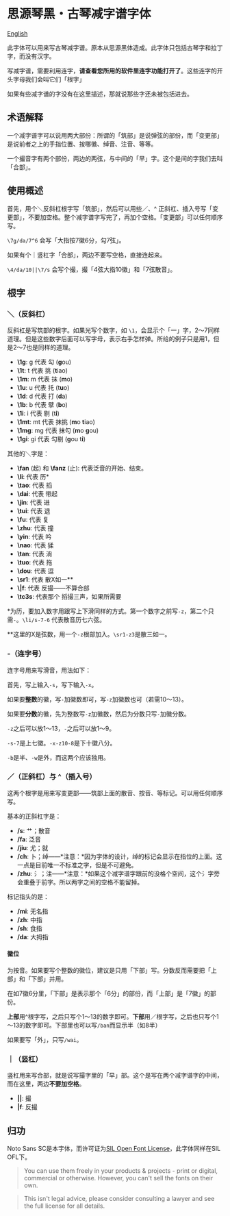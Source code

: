 # 思源琴黑・古琴减字谱字体

[English](./readme.md)

此字体可以用来写古琴减字谱。原本从思源黑体造成。此字体只包括古琴字和拉丁字，而没有汉字。

写减字谱，需要利用连字，**请查看您所用的软件里连字功能打开了**。这些连字的开头字母我们会叫它们「根字」

如果有些减字谱的字没有在这里描述，那就说那些字还未被包括进去。

## 术语解释

一个减字谱字可以说用两大部份：所谓的「筑部」是说弹弦的部份，而「变更部」是说前者之上的手指位置、按哪徽、绰音、注音、等等。

一个撮音字有两个部份，两边的两弦，与中间的「早」字。这个是间的字我们去叫「合部」。

## 使用概述

首先，用个＼反斜杠根字写「筑部」，然后可以用些／、^ 正斜杠、插入号写「变更部」，不要加空格。整个减字谱字写完了，再加个空格。「变更部」可以任何顺序写。

`\7g/da/7^6` 会写「大指按7徽6分，勾7弦」。

如果有个｜竖杠字「合部」，两边不要写空格，直接连起来。

`\4/da/10||\7/s` 会写个撮，撮「4弦大指10徽」和「7弦散音」。

## 根字

### ＼（反斜杠）

反斜杠是写筑部的根字。如果光写个数字，如 `\1`，会显示个「一」字，2～7同样道理。但是这些数字后面可以写字母，表示右手怎样弹。所给的例子只是用1，但是2～7也是同样的道理。

* **\\1g**: g 代表 勾 (**g**ou)
* **\\1t**: t 代表 挑 (**t**iao)
* **\\1m**: m 代表 抹 (**m**o)
* **\\1u**: u 代表 托 (t**u**o)
* **\\1d**: d 代表 打 (**d**a)
* **\\1b**: b 代表 擘 (**b**o)
* **\\1i**: i 代表 剔 (t**i**)
* **\\1mt**: mt 代表 抹挑 (**m**o **t**iao)
* **\\1mg**: mg 代表 抹勾 (**m**o **g**ou)
* **\\1gi**: gi 代表 勾剔 (**g**ou t**i**)

其他的＼字是：

* **\\fan** (起) 和 **\\fanz** (止): 代表泛音的开始、结束。
* **\\li**: 代表 历*
* **\\tao**: 代表 搯
* **\\dai**: 代表 带起
* **\\jin**: 代表 进
* **\\tui**: 代表 退
* **\\fu**: 代表 复
* **\\zhu**: 代表 撞
* **\\yin**: 代表 吟
* **\\nao**: 代表 猱
* **\\tan**: 代表 淌
* **\\tuo**: 代表 拖
* **\\dou**: 代表 逗
* **\\sr1**: 代表 散X如一**
* **\\|f**: 代表 反撮——不算合部
* **\\tc3s**: 代表那个 搯撮三声，如果所需要

\*为历，要加入数字用跟写上下滑同样的方式。第一个数字之前写`-z`，第二个只需`-`。`\li/s-7-6` 代表散音历七六弦。

\*\*这里的X是弦数，用一个`-z`根部加入。`\sr1-z3`是散三如一。

### -（连字号）

连字号用来写滑音，用法如下：

首先，写上输入`-s`，写下输入`-x`。

如果要**整数**的徽，写`-`加徽数即可，写`-z`加徽数也可（若需10～13）。

如果要**分数**的徽，先为整数写`-z`加徽数，然后为分数只写`-`加徽分数。

`-z`之后可以放1～13，`-`之后可以放1～9。

`-s-7`是上七徽。`-x-z10-8`是下十徽八分。

`-b`是半、`-w`是外，而这两个应该独用。

### ／（正斜杠）与 ^（插入号）

这两个根字是用来写变更部——筑部上面的散音、按音、等标记。可以用任何顺序写。

基本的正斜杠字是：

* **/s**: 艹；散音
* **/fa**: 泛音
* **/jiu**: 尤；就
* **/ch**: 卜；绰——*注意：*因为字体的设计，绰的标记会显示在指位的上面。这一点是目前唯一不标准之字，但是不可避免。
* **/zhu**: 氵；注——*注意：*如果这个减字谱字跟前的没格个空间，这个氵字旁会重叠于前字。所以两字之间的空格不能留掉。

标记指头的是：

* **/mi**: 无名指
* **/zh**: 中指
* **/sh**: 食指
* **/da**: 大拇指

#### 徽位

为按音。如果要写个整数的徽位，建议是只用「下部」写。分数反而需要把「上部」和「下部」并用。

在如7徽6分里，「下部」是表示那个「6分」的部份，而「上部」是「7徽」的部份。

**上部**用^根字写，之后只写个1～13的数字即可。**下部**用／根字写，之后也只写个1～13的数字即可。下部里也可以写`/ban`而显示半（如8半）

如果要写「外」，只写`/wai`。

### ｜（竖杠）

竖杠用来写合部，就是说写撮字里的「早」部。这个是写在两个减字谱字的中间，而在这里，两边**不要加空格**。

* **||**: 撮
* **|f**: 反撮

## 归功

Noto Sans SC是本字体，而许可证为[SIL Open Font License](https://scripts.sil.org/cms/scripts/page.php?site_id=nrsi&id=OFL)，此字体同样在SIL OFL下。

>  You can use them freely in your products & projects - print or digital, commercial or otherwise. However, you can't sell the fonts on their own.

> This isn't legal advice, please consider consulting a lawyer and see the full license for all details. 